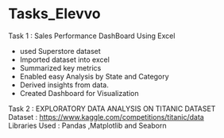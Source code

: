 # Tasks_Elevvo
Task 1 : Sales Performance DashBoard Using Excel <br>
<ul><li>used Superstore dataset</li>
<li>Imported dataset into excel</li><li>Summarized key metrics</li>
<li>Enabled easy Analysis by State and Category</li>
<li>Derived insights from data.</li><li>Created Dashboard for Visualization</li></ul>




Task 2 : EXPLORATORY DATA ANALYSIS ON TITANIC DATASET <br>
Dataset : https://www.kaggle.com/competitions/titanic/data <br>
Libraries Used : Pandas ,Matplotlib and Seaborn
